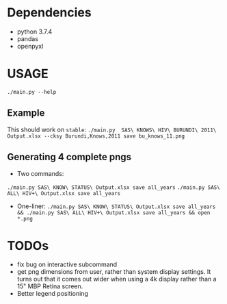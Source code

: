 # Dependencies
* python 3.7.4
* pandas
* openpyxl
# USAGE
`./main.py --help`
## Example
This should work on `stable`:
`./main.py  SAS\ KNOWS\ HIV\ BURUNDI\ 2011\ Output.xlsx --cksy Burundi,Knows,2011 save bu_knows_11.png`

## Generating 4 complete pngs
* Two commands:

`./main.py SAS\ KNOW\ STATUS\ Output.xlsx save all_years`
`./main.py SAS\ ALL\ HIV+\ Output.xlsx save all_years`

* One-liner:
`./main.py SAS\ KNOW\ STATUS\ Output.xlsx save all_years && ./main.py SAS\ ALL\ HIV+\ Output.xlsx save all_years && open *.png`

# TODOs
* fix bug on interactive subcommand
* get png dimensions from user, rather than system display settings. It turns out that it comes out wider when using a 4k display rather than a 15" MBP Retina screen.
* Better legend positioning